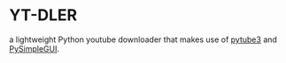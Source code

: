 # YT-DLER
a lightweight Python youtube downloader that makes use of [pytube3](https://github.com/nficano/pytube) and [PySimpleGUI](https://github.com/PySimpleGUI/PySimpleGUI).
